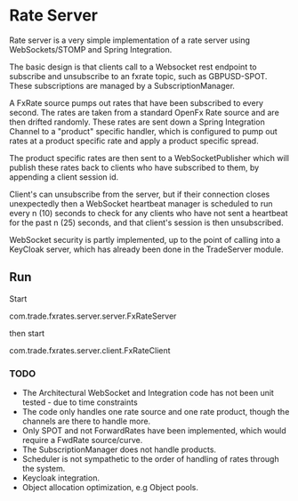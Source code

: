 # Rate Server

Rate server is a very simple implementation of a rate server using WebSockets/STOMP and Spring Integration.

The basic design is that clients call to a Websocket rest endpoint to subscribe and unsubscribe to an 
fxrate topic, such as GBPUSD-SPOT. These subscriptions are managed by a SubscriptionManager. 

A FxRate source pumps out rates that have been subscribed to every second. The rates are taken from
a standard OpenFx Rate source and are then drifted randomly. These rates are sent down a Spring Integration 
Channel to a "product" specific handler, which is configured to pump out rates at a product specific rate 
and apply a product specific spread.

The product specific rates are then sent to a WebSocketPublisher which will publish these rates back 
to clients who have subscribed to them, by appending a client session id.

Client's can unsubscribe from the server, but if their connection closes unexpectedly then a WebSocket 
heartbeat manager is scheduled to run every n (10) seconds to check for any clients who have not
sent a heartbeat for the past n (25) seconds, and that client's session is then unsubscribed. 

WebSocket security is partly implemented, up to the point of calling into a KeyCloak server, which has
already been done in the TradeServer module. 

## Run

Start

com.trade.fxrates.server.server.FxRateServer 

then start 

com.trade.fxrates.server.client.FxRateClient

### TODO

- The Architectural WebSocket and Integration code has not been unit tested - due to time constraints
- The code only handles one rate source and one rate product, though the channels are there to handle more.
- Only SPOT and not ForwardRates have been implemented, which would require a FwdRate source/curve.
- The SubscriptionManager does not handle products.
- Scheduler is not sympathetic to the order of handling of rates through the system.
- Keycloak integration.
- Object allocation optimization, e.g Object pools.

